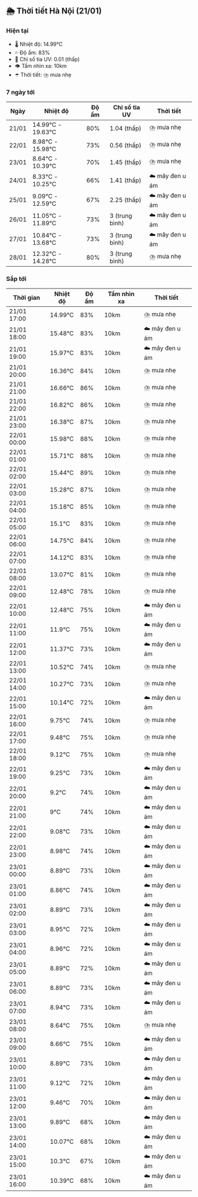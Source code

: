 ## 🌦️ Thời tiết Hà Nội (21/01)

### Hiện tại

- 🌡️ Nhiệt độ: 14.99℃
- 💦 Độ ẩm: 83%
- 🌟 Chỉ số tia UV: 0.01 (thấp)
- 👁️ Tầm nhìn xa: 10km
- ☂️ Thời tiết: ⛈️ mưa nhẹ

### 7 ngày tới

| Ngày | Nhiệt độ | Độ ẩm | Chỉ số tia UV | Thời tiết |
| --- | --- | --- | --- | --- |
| 21/01 | 14.99℃ - 19.63℃ | 80% | 1.04 (thấp) | ⛈️ mưa nhẹ |
| 22/01 | 8.98℃ - 15.98℃ | 73% | 0.56 (thấp) | ⛈️ mưa nhẹ |
| 23/01 | 8.64℃ - 10.39℃ | 70% | 1.45 (thấp) | ⛈️ mưa nhẹ |
| 24/01 | 8.33℃ - 10.25℃ | 66% | 1.41 (thấp) | ☁️ mây đen u ám |
| 25/01 | 9.09℃ - 12.59℃ | 67% | 2.25 (thấp) | ☁️ mây đen u ám |
| 26/01 | 11.05℃ - 11.89℃ | 73% | 3 (trung bình) | ☁️ mây đen u ám |
| 27/01 | 10.84℃ - 13.68℃ | 73% | 3 (trung bình) | ☁️ mây đen u ám |
| 28/01 | 12.32℃ - 14.28℃ | 80% | 3 (trung bình) | ⛈️ mưa nhẹ |

### Sắp tới

| Thời gian | Nhiệt độ | Độ ẩm | Tầm nhìn xa | Thời tiết |
| --- | --- | --- | --- | --- |
| 21/01 17:00 | 14.99℃ | 83% | 10km | ⛈️ mưa nhẹ |
| 21/01 18:00 | 15.48℃ | 83% | 10km | ☁️ mây đen u ám |
| 21/01 19:00 | 15.97℃ | 83% | 10km | ☁️ mây đen u ám |
| 21/01 20:00 | 16.36℃ | 84% | 10km | ⛈️ mưa nhẹ |
| 21/01 21:00 | 16.66℃ | 86% | 10km | ⛈️ mưa nhẹ |
| 21/01 22:00 | 16.82℃ | 86% | 10km | ⛈️ mưa nhẹ |
| 21/01 23:00 | 16.38℃ | 87% | 10km | ⛈️ mưa nhẹ |
| 22/01 00:00 | 15.98℃ | 88% | 10km | ⛈️ mưa nhẹ |
| 22/01 01:00 | 15.71℃ | 88% | 10km | ⛈️ mưa nhẹ |
| 22/01 02:00 | 15.44℃ | 89% | 10km | ⛈️ mưa nhẹ |
| 22/01 03:00 | 15.28℃ | 87% | 10km | ⛈️ mưa nhẹ |
| 22/01 04:00 | 15.18℃ | 85% | 10km | ⛈️ mưa nhẹ |
| 22/01 05:00 | 15.1℃ | 83% | 10km | ⛈️ mưa nhẹ |
| 22/01 06:00 | 14.75℃ | 84% | 10km | ⛈️ mưa nhẹ |
| 22/01 07:00 | 14.12℃ | 83% | 10km | ⛈️ mưa nhẹ |
| 22/01 08:00 | 13.07℃ | 81% | 10km | ⛈️ mưa nhẹ |
| 22/01 09:00 | 12.48℃ | 78% | 10km | ⛈️ mưa nhẹ |
| 22/01 10:00 | 12.48℃ | 75% | 10km | ☁️ mây đen u ám |
| 22/01 11:00 | 11.9℃ | 75% | 10km | ☁️ mây đen u ám |
| 22/01 12:00 | 11.37℃ | 73% | 10km | ☁️ mây đen u ám |
| 22/01 13:00 | 10.52℃ | 74% | 10km | ⛈️ mưa nhẹ |
| 22/01 14:00 | 10.27℃ | 73% | 10km | ⛈️ mưa nhẹ |
| 22/01 15:00 | 10.14℃ | 72% | 10km | ☁️ mây đen u ám |
| 22/01 16:00 | 9.75℃ | 74% | 10km | ⛈️ mưa nhẹ |
| 22/01 17:00 | 9.48℃ | 75% | 10km | ⛈️ mưa nhẹ |
| 22/01 18:00 | 9.12℃ | 75% | 10km | ⛈️ mưa nhẹ |
| 22/01 19:00 | 9.25℃ | 73% | 10km | ☁️ mây đen u ám |
| 22/01 20:00 | 9.2℃ | 74% | 10km | ☁️ mây đen u ám |
| 22/01 21:00 | 9℃ | 74% | 10km | ☁️ mây đen u ám |
| 22/01 22:00 | 9.08℃ | 73% | 10km | ☁️ mây đen u ám |
| 22/01 23:00 | 8.98℃ | 74% | 10km | ☁️ mây đen u ám |
| 23/01 00:00 | 8.89℃ | 73% | 10km | ☁️ mây đen u ám |
| 23/01 01:00 | 8.86℃ | 74% | 10km | ☁️ mây đen u ám |
| 23/01 02:00 | 8.89℃ | 73% | 10km | ☁️ mây đen u ám |
| 23/01 03:00 | 8.95℃ | 72% | 10km | ☁️ mây đen u ám |
| 23/01 04:00 | 8.96℃ | 72% | 10km | ☁️ mây đen u ám |
| 23/01 05:00 | 8.89℃ | 72% | 10km | ☁️ mây đen u ám |
| 23/01 06:00 | 8.89℃ | 73% | 10km | ☁️ mây đen u ám |
| 23/01 07:00 | 8.94℃ | 73% | 10km | ☁️ mây đen u ám |
| 23/01 08:00 | 8.64℃ | 75% | 10km | ⛈️ mưa nhẹ |
| 23/01 09:00 | 8.66℃ | 75% | 10km | ☁️ mây đen u ám |
| 23/01 10:00 | 8.89℃ | 73% | 10km | ☁️ mây đen u ám |
| 23/01 11:00 | 9.12℃ | 72% | 10km | ☁️ mây đen u ám |
| 23/01 12:00 | 9.46℃ | 70% | 10km | ☁️ mây đen u ám |
| 23/01 13:00 | 9.89℃ | 68% | 10km | ☁️ mây đen u ám |
| 23/01 14:00 | 10.07℃ | 68% | 10km | ☁️ mây đen u ám |
| 23/01 15:00 | 10.3℃ | 67% | 10km | ☁️ mây đen u ám |
| 23/01 16:00 | 10.39℃ | 68% | 10km | ☁️ mây đen u ám |

